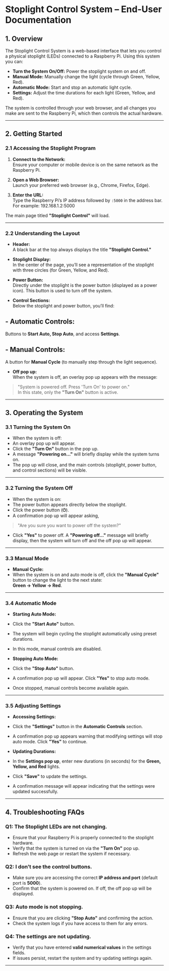 # Stoplight Control System – End-User Documentation

## 1. Overview

The Stoplight Control System is a web-based interface that lets you control a physical stoplight (LEDs) connected to a Raspberry Pi. Using this system you can:

- **Turn the System On/Off:** Power the stoplight system on and off.
- **Manual Mode:** Manually change the light (cycle through Green, Yellow, Red).
- **Automatic Mode:** Start and stop an automatic light cycle.
- **Settings:** Adjust the time durations for each light (Green, Yellow, and Red).

The system is controlled through your web browser, and all changes you make are sent to the Raspberry Pi, which then controls the actual hardware.

---

## 2. Getting Started

### 2.1 Accessing the Stoplight Program

1. **Connect to the Network:**  
   Ensure your computer or mobile device is on the same network as the Raspberry Pi.

2. **Open a Web Browser:**  
   Launch your preferred web browser (e.g., Chrome, Firefox, Edge).

3. **Enter the URL:**  
   Type the Raspberry Pi’s IP address followed by `:5000` in the address bar. For example:  192.168.1.2:5000


The main page titled **"Stoplight Control"** will load.

---

### 2.2 Understanding the Layout

- **Header:**  
A black bar at the top always displays the title **"Stoplight Control."**

- **Stoplight Display:**  
In the center of the page, you’ll see a representation of the stoplight with three circles (for Green, Yellow, and Red).

- **Power Button:**  
Directly under the stoplight is the power button (displayed as a power icon). This button is used to turn off the system.

- **Control Sections:**  
Below the stoplight and power button, you’ll find:

## - **Automatic Controls:**  
 Buttons to **Start Auto, Stop Auto**, and access **Settings**.

## - **Manual Controls:**  
 A button for **Manual Cycle** (to manually step through the light sequence).

- **Off pop up:**  
 When the system is off, an overlay pop up appears with the message:  
 > "System is powered off. Press 'Turn On' to power on."  
 In this state, only the **"Turn On"** button is active.

---

## 3. Operating the System

### 3.1 Turning the System On

- When the system is off:
- An overlay pop up will appear.
- Click the **"Turn On"** button in the pop up.
- A message **"Powering on…"** will briefly display while the system turns on.
- The pop up will close, and the main controls (stoplight, power button, and control sections) will be visible.

---

### 3.2 Turning the System Off

- When the system is on:
- The power button appears directly below the stoplight.
- Click the power button (**⏻**).
- A confirmation pop up will appear asking,  
 > "Are you sure you want to power off the system?"  
- Click **"Yes"** to power off. A **"Powering off…"** message will briefly display, then the system will turn off and the off pop up will appear.

---

### 3.3 Manual Mode

- **Manual Cycle:**
- When the system is on and auto mode is off, click the **"Manual Cycle"** button to change the light to the next state:  
 **Green → Yellow → Red**.

---

### 3.4 Automatic Mode

- **Starting Auto Mode:**
- Click the **"Start Auto"** button.
- The system will begin cycling the stoplight automatically using preset durations.
- In this mode, manual controls are disabled.

- **Stopping Auto Mode:**
- Click the **"Stop Auto"** button.
- A confirmation pop up will appear. Click **"Yes"** to stop auto mode.
- Once stopped, manual controls become available again.

---

### 3.5 Adjusting Settings

- **Accessing Settings:**
- Click the **"Settings"** button in the **Automatic Controls** section.
- A confirmation pop up appears warning that modifying settings will stop auto mode. Click **"Yes"** to continue.

- **Updating Durations:**
- In the **Settings pop up**, enter new durations (in seconds) for the **Green, Yellow, and Red** lights.
- Click **"Save"** to update the settings.
- A confirmation message will appear indicating that the settings were updated successfully.

---

## 4. Troubleshooting FAQs

### Q1: The Stoplight LEDs are not changing.
- Ensure that your Raspberry Pi is properly connected to the stoplight hardware.
- Verify that the system is turned on via the **"Turn On"** pop up.
- Refresh the web page or restart the system if necessary.

### Q2: I don’t see the control buttons.
- Make sure you are accessing the correct **IP address and port** (default port is **5000**).
- Confirm that the system is powered on. If off, the off pop up will be displayed.

### Q3: Auto mode is not stopping.
- Ensure that you are clicking **"Stop Auto"** and confirming the action.
- Check the system logs if you have access to them for any errors.

### Q4: The settings are not updating.
- Verify that you have entered **valid numerical values** in the settings fields.
- If issues persist, restart the system and try updating settings again.

---


